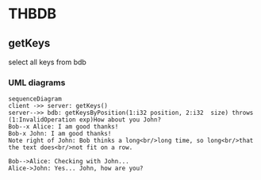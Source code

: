 # THBDB


## getKeys

select all keys from bdb


### UML diagrams

```mermaid
sequenceDiagram
client ->> server: getKeys()
server-->> bdb: getKeysByPosition(1:i32 position, 2:i32  size) throws (1:InvalidOperation exp)How about you John?
Bob--x Alice: I am good thanks!
Bob-x John: I am good thanks!
Note right of John: Bob thinks a long<br/>long time, so long<br/>that the text does<br/>not fit on a row.

Bob-->Alice: Checking with John...
Alice->John: Yes... John, how are you?
```

<!--stackedit_data:
eyJoaXN0b3J5IjpbLTE4MDQwMzI0MzYsLTEzMzQxMjU3ODhdfQ
==
-->